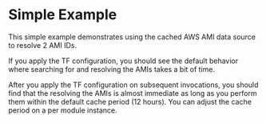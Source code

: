 # Simple Example

This simple example demonstrates using the cached AWS AMI data source to resolve 2 AMI IDs.

If you apply the TF configuration, you should see the default behavior where searching for
and resolving the AMIs takes a bit of time.

After you apply the TF configuration on subsequent invocations, you should find that the
resolving the AMIs is almost immediate as long as you perform them within the default
cache period (12 hours).  You can adjust the cache period on a per module instance.
